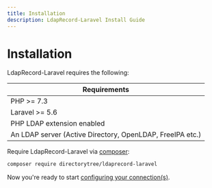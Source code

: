 ```yaml
---
title: Installation
description: LdapRecord-Laravel Install Guide
---
```


# Installation

LdapRecord-Laravel requires the following:

| Requirements                                              |
| --------------------------------------------------------- |
| PHP >= 7.3                                                |
| Laravel >= 5.6                                            |
| PHP LDAP extension enabled                                |
| An LDAP server (Active Directory, OpenLDAP, FreeIPA etc.) |

Require LdapRecord-Laravel via [composer](https://getcomposer.org/):

```bash
composer require directorytree/ldaprecord-laravel
```

Now you're ready to start [configuring your connection(s)](/docs/laravel/v2/configuration).

